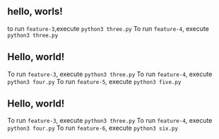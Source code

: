 
## hello, worls!

to run `feature-3`,execute `python3 three.py`
To run `feature-4`, execute `python3 three.py`

## Hello, world!

To run `feature-3`, execute `python3 three.py`
To run `feature-4`, execute `python3 four.py`
To run `feature-5`, execute `python3 five.py`

## Hello, world!

To run `feature-3`, execute `python3 three.py`
To run `feature-4`, execute `python3 four.py`
To run `feature-6`, execute `python3 six.py`
